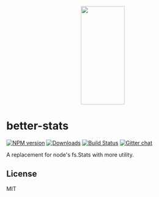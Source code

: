 <p align="center">
  <a href="http://gulpjs.com">
    <img height="257" width="114" src="https://raw.githubusercontent.com/gulpjs/artwork/master/gulp-2x.png">
  </a>
</p>

# better-stats

[![NPM version][npm-image]][npm-url] [![Downloads][downloads-image]][npm-url] [![Build Status][travis-image]][travis-url] [![Gitter chat][gitter-image]][gitter-url]

A replacement for node's fs.Stats with more utility.

## License

MIT

[downloads-image]: http://img.shields.io/npm/dm/better-stats.svg
[npm-url]: https://npmjs.org/package/better-stats
[npm-image]: http://img.shields.io/npm/v/better-stats.svg

[travis-url]: https://travis-ci.org/gulpjs/better-stats
[travis-image]: http://img.shields.io/travis/gulpjs/better-stats.svg

[gitter-url]: https://gitter.im/gulpjs/gulp
[gitter-image]: https://badges.gitter.im/gulpjs/gulp.png
